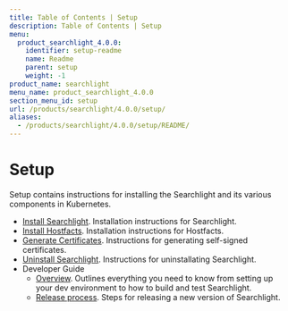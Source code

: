 ```yaml
---
title: Table of Contents | Setup
description: Table of Contents | Setup
menu:
  product_searchlight_4.0.0:
    identifier: setup-readme
    name: Readme
    parent: setup
    weight: -1
product_name: searchlight
menu_name: product_searchlight_4.0.0
section_menu_id: setup
url: /products/searchlight/4.0.0/setup/
aliases:
  - /products/searchlight/4.0.0/setup/README/
---
```

# Setup

Setup contains instructions for installing the Searchlight and its various components in Kubernetes.

- [Install Searchlight](/docs/setup/install.md). Installation instructions for Searchlight.
- [Install Hostfacts](/docs/setup/hostfacts.md). Installation instructions for Hostfacts.
- [Generate Certificates](/docs/setup/certificate.md). Instructions for generating self-signed certificates.
- [Uninstall Searchlight](/docs/setup/uninstall.md). Instructions for uninstallating Searchlight.
- Developer Guide
  - [Overview](/docs/setup/developer-guide/overview.md). Outlines everything you need to know from setting up your dev environment to how to build and test Searchlight.
  - [Release process](/docs/setup/developer-guide/release.md). Steps for releasing a new version of Searchlight.
